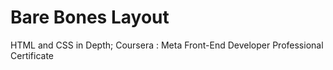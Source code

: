 # Bare Bones Layout
 HTML and CSS in Depth; Coursera : Meta Front-End Developer Professional Certificate

